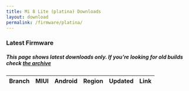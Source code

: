 ```yaml
---
title: Mi 8 Lite (platina) Downloads
layout: download
permalink: /firmware/platina/
---
```


### Latest Firmware
##### This page shows latest downloads only. If you're looking for old builds check [the archive](/archive/firmware/platina/)


<div class="table-responsive-md" style="margin-top: 25px;">
<table id="firmware" class="compact table table-striped table-hover table-sm">
    <thead class="thead-dark">
        <tr>
            <th>Branch</th>
            <th>MIUI</th>
            <th>Android</th>
            <th>Region</th>
            <th>Updated</th>
            <th>Link</th>
        </tr>
    </thead>
    <script>loadFirmwareDownloads('platina', 'latest')</script>
</table>
</div>
